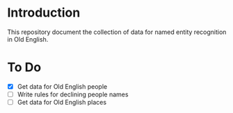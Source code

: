 # Introduction
This repository document the collection of data for named entity recognition in Old English.

# To Do
- [x] Get data for Old English people
- [ ] Write rules for declining people names
- [ ] Get data for Old English places